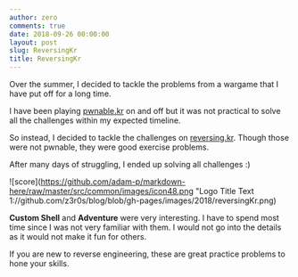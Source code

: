 ```yaml
---
author: zero
comments: true
date: 2018-09-26 00:00:00
layout: post
slug: ReversingKr
title: ReversingKr
---
```


Over the summer, I decided to tackle the problems from a wargame that I have put off for a long time. 

I have been playing [pwnable.kr](pwnable.kr) on and off but it was not practical to solve all the challenges within my expected timeline.

So instead, I decided to tackle the challenges on [reversing.kr](reversing.kr). Though those were not pwnable, they were good exercise problems.

After many days of struggling, I ended up solving all challenges :)

![score](https://github.com/adam-p/markdown-here/raw/master/src/common/images/icon48.png "Logo Title Text 1://github.com/z3r0s/blog/blob/gh-pages/images/2018/reversingKr.png)


**Custom Shell** and **Adventure** were very interesting. I have to spend most time since I was not very familiar with them. I would not go into the details as it would not make it fun for others.  

If you are new to reverse engineering, these are great practice problems to hone your skills.
